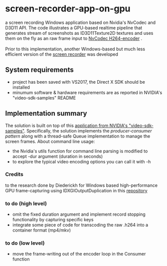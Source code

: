 # screen-recorder-app-on-gpu
a screen recording Windows application based on Nvidia's NvCodec and D3D11 API. The code illustrates a GPU-based realtime pipeline that generates stream of screenshots as ID3D11Texture2D textures and uses them on the fly as an raw frame input to [NvCodec H264-encoder](https://github.com/NVIDIA/video-sdk-samples/blob/master/Samples/NvCodec/NvEncoder/NvEncoderD3D11.h) .<br/> <br/> 
Prior to this implementation, another Windows-based but much less efficient version of the [screen recorder](https://github.com/thanassisKalv/screen-recorder-app-on-gpu/tree/cpu-version-wingdi) was developed

## System requirements
 - project has been saved with VS2017, the Direct X SDK should be installed
 - minumum software & hardware requirements are as reported in NVIDIA's "video-sdk-samples" README

## Implementation summary
The solution is built on top of this [application from NVIDIA's "video-sdk-samples"](https://github.com/NVIDIA/video-sdk-samples/blob/master/Samples/AppEncode/AppEncD3D11/AppEncD3D11.cpp).
Specifically, the solution implements the *producer-consumer pattern* along with a thread-safe Queue implementation to manage the screen frames.
About command line usage:
 - the Nvidia's utils function for command line parsing is modified to accept -dur argument (duration in seconds)
 - to explore the typical video encoding options you can call it with -h


### Credits
to the research done by Diederickh for Windows based high-performance GPU frame-capturing using IDXGIOutputDuplication in this [repository](https://github.com/diederickh/screen_capture/blob/master/src/test/test_win_api_directx_research.cpp)


### to do (high level)
 - omit the fixed duration argument and implement record stopping functionality by capturing specific keys
 - integrate some piece of code for transcoding the raw .h264 into a container format (mp4/mkv)
 
### to do (low level)
 - move the frame-writing out of the encoder loop in the Consumer function
